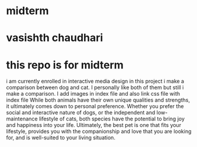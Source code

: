 # midterm
# vasishth chaudhari
# this repo is for midterm

i am currently enrolled in interactive media design in this project i make a comparison between dog and cat. I personally like both of them but still i make a comparison. I add images in index file and also link css file with index file While both animals have their own unique qualities and strengths, it ultimately comes down to personal preference.
Whether you prefer the social and interactive nature of dogs, or the independent and low-maintenance lifestyle of cats, both species have the potential to bring joy and happiness into your life. Ultimately, the best pet is one that fits your lifestyle, provides you with the companionship and love that you are looking for, and is well-suited to your living situation.
